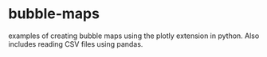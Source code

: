 # bubble-maps
examples of creating bubble maps using the plotly extension in python. Also includes reading CSV files using pandas.
